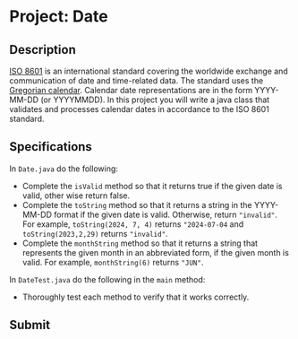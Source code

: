 # Project: Date
## Description
[ISO 8601](https://en.wikipedia.org/wiki/ISO_8601) is an international standard covering the worldwide exchange and communication of date and time-related data. The standard uses the [Gregorian calendar](https://en.wikipedia.org/wiki/Gregorian_calendar). Calendar date representations are in the form YYYY-MM-DD (or YYYYMMDD).
In this project you will write a java class that validates and processes calendar dates in accordance to the ISO 8601 standard.
## Specifications
In `Date.java` do the following:
- Complete the `isValid` method so that it returns true if the given date is valid, other wise return false.
- Complete the `toString` method so that it returns a string in the YYYY-MM-DD format if the given date is valid. Otherwise, return `"invalid"`. For example, `toString(2024, 7, 4)` returns `"2024-07-04` and `toString(2023,2,29)` returns `"invalid"`.
- Complete the `monthString` method so that it returns a string that represents the given month in an abbreviated form, if the given month is valid. For example, `monthString(6)` returns `"JUN"`.

In `DateTest.java` do the following in the `main` method:
- Thoroughly test each method to verify that it works correctly.
## Submit
